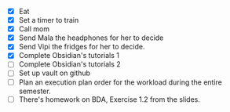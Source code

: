 - [x] Eat
- [x] Set a timer to train
- [x] Call mom
- [x] Send Mala the headphones for her to decide
- [x] Send Vipi the fridges for her to decide.
- [x] Complete Obsidian's tutorials 1
- [ ] Complete Obsidian's tutorials 2
- [ ] Set up vault on github
- [ ] Plan an execution plan order for the workload during the entire semester.
- [ ] There's homework on BDA, Exercise 1.2 from the slides.